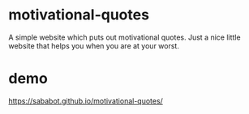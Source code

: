 # motivational-quotes
A simple website which puts out motivational quotes. Just a nice little website that helps you when you are at your worst.

# demo
https://sababot.github.io/motivational-quotes/
